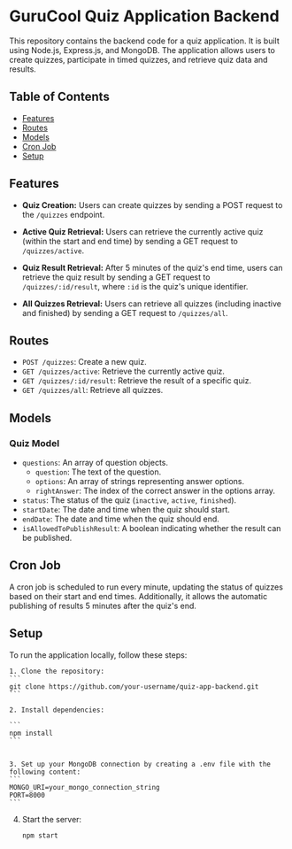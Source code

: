 # GuruCool Quiz Application Backend

This repository contains the backend code for a quiz application. It is built using Node.js, Express.js, and MongoDB. The application allows users to create quizzes, participate in timed quizzes, and retrieve quiz data and results.

## Table of Contents

- [Features](#features)
- [Routes](#routes)
- [Models](#models)
- [Cron Job](#cron-job)
- [Setup](#setup)

## Features

- **Quiz Creation:** Users can create quizzes by sending a POST request to the `/quizzes` endpoint.

- **Active Quiz Retrieval:** Users can retrieve the currently active quiz (within the start and end time) by sending a GET request to `/quizzes/active`.

- **Quiz Result Retrieval:** After 5 minutes of the quiz's end time, users can retrieve the quiz result by sending a GET request to `/quizzes/:id/result`, where `:id` is the quiz's unique identifier.

- **All Quizzes Retrieval:** Users can retrieve all quizzes (including inactive and finished) by sending a GET request to `/quizzes/all`.

## Routes

- `POST /quizzes`: Create a new quiz.
- `GET /quizzes/active`: Retrieve the currently active quiz.
- `GET /quizzes/:id/result`: Retrieve the result of a specific quiz.
- `GET /quizzes/all`: Retrieve all quizzes.

## Models

### Quiz Model

- `questions`: An array of question objects.
  - `question`: The text of the question.
  - `options`: An array of strings representing answer options.
  - `rightAnswer`: The index of the correct answer in the options array.
- `status`: The status of the quiz (`inactive`, `active`, `finished`).
- `startDate`: The date and time when the quiz should start.
- `endDate`: The date and time when the quiz should end.
- `isAllowedToPublishResult`: A boolean indicating whether the result can be published.

## Cron Job

A cron job is scheduled to run every minute, updating the status of quizzes based on their start and end times. Additionally, it allows the automatic publishing of results 5 minutes after the quiz's end.

## Setup

To run the application locally, follow these steps:

    1. Clone the repository:
    ```
    git clone https://github.com/your-username/quiz-app-backend.git
    ```

    2. Install dependencies:

    ```
    npm install
    ```


    3. Set up your MongoDB connection by creating a .env file with the following content:
    ```
    MONGO_URI=your_mongo_connection_string
    PORT=8000
    ```

4. Start the server:
   ```
   npm start
   ```
